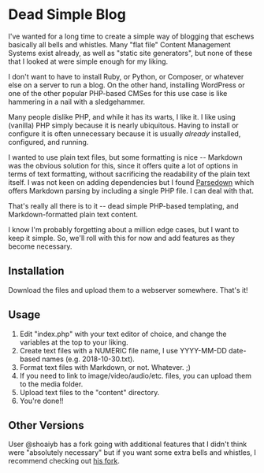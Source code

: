 # Dead Simple Blog

I've wanted for a long time to create a simple way of blogging that eschews basically all bells and whistles. Many "flat file" Content Management Systems exist already, as well as "static site generators", but none of these that I looked at were simple enough for my liking.

I don't want to have to install Ruby, or Python, or Composer, or whatever else on a server to run a blog. On the other hand, installing WordPress or one of the other popular PHP-based CMSes for this use case is like hammering in a nail with a sledgehammer.

Many people dislike PHP, and while it has its warts, I like it. I like using (vanilla) PHP simply because it is nearly ubiquitous. Having to install or configure it is often unnecessary because it is usually *already* installed, configured, and running.

I wanted to use plain text files, but some formatting is nice -- Markdown was the obvious solution for this, since it offers quite a lot of options in terms of text formatting, without sacrificing the readability of the plain text itself. I was not keen on adding dependencies but I found [Parsedown](http://parsedown.org) which offers Markdown parsing by including a single PHP file. I can deal with that.

That's really all there is to it -- dead simple PHP-based templating, and Markdown-formatted plain text content.

I know I'm probably forgetting about a million edge cases, but I want to keep it simple. So, we'll roll with this for now and add features as they become necessary.

## Installation

Download the files and upload them to a webserver somewhere. That's it!

## Usage

1. Edit "index.php" with your text editor of choice, and change the variables at the top to your liking.
2. Create text files with a NUMERIC file name, I use YYYY-MM-DD date-based names (e.g. 2018-10-30.txt).
3. Format text files with Markdown, or not. Whatever. ;)
4. If you need to link to image/video/audio/etc. files, you can upload them to the media folder.
4. Upload text files to the "content" directory.
5. You're done!!

## Other Versions

User @shoaiyb has a fork going with additional features that I didn't think were "absolutely necessary" but if you want some extra bells and whistles, I recommend checking out [his fork](https://github.com/shoaiyb/dead-simple-blog).
